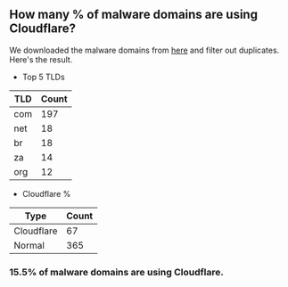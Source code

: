 ## How many % of malware domains are using Cloudflare?


We downloaded the malware domains from [here](https://urlhaus.abuse.ch) and filter out duplicates.
Here's the result.


[//]: # (start replacement)


- Top 5 TLDs

| TLD | Count |
| --- | --- |
| com | 197 |
| net | 18 |
| br | 18 |
| za | 14 |
| org | 12 |


- Cloudflare %

| Type | Count |
| --- | --- |
| Cloudflare | 67 |
| Normal | 365 |


### 15.5% of malware domains are using Cloudflare.
